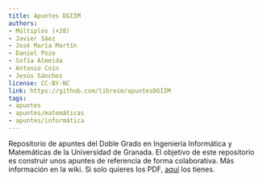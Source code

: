 ```yaml
---
title: Apuntes DGIIM
authors:
- Múltiples (+28)
- Javier Sáez
- José María Martín
- Daniel Pozo
- Sofía Almeida
- Antonio Coín
- Jesús Sánchez
license: CC-BY-NC
link: https://github.com/libreim/apuntesDGIIM
tags:
- apuntes
- apuntes/matemáticas
- apuntes/informática
---
```


Repositorio de apuntes del Doble Grado en Ingeniería Informática y
Matemáticas de la Universidad de Granada. El objetivo de este
repositorio es construir unos apuntes de referencia de forma
colaborativa. Más información en la wiki. Si solo quieres los PDF,
[aquí](https://libreim.github.io/apuntesDGIIM/) los tienes.
